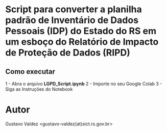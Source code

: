 # Script para converter a planilha padrão de Inventário de Dados Pessoais (IDP) do Estado do RS em um **esboço** do Relatório de Impacto de Proteção de Dados (RIPD)

## Como executar

1 - Abra o arquivo **LGPD_Script.ipynb**
2 - Importe no seu Google Colab
3 - Siga as Instruções do Notebook

# Autor
Gustavo Valdez <gustavo-valdez(at)sict.rs.gov.br>

